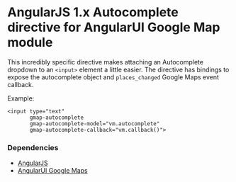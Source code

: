 # AngularJS 1.x Autocomplete directive for AngularUI Google Map module
This incredibly specific directive makes attaching an Autocomplete dropdown
to an `<input>` element a little easier. The directive has bindings to expose
the autocomplete object and `places_changed` Google Maps event callback.

Example:
```
<input type="text"
       gmap-autocomplete
       gmap-autocomplete-model="vm.autocomplete"
       gmap-autocomplete-callback="vm.callback()">
```

### Dependencies
 - [AngularJS](https://github.com/angular/angular.js/)
 - [AngularUI Google Maps](https://github.com/angular-ui/angular-google-maps)